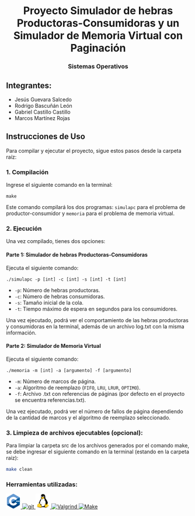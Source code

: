<h1 align="center">Proyecto Simulador de hebras Productoras-Consumidoras y un Simulador de Memoria Virtual con Paginación</h1>
<h3 align="center">Sistemas Operativos</h3>
<h2>Integrantes: </h2>
<ul>
  <li>Jesús Guevara Salcedo</li>
  <li>Rodrigo Bascuñán León</li>
  <li>Gabriel Castillo Castillo</li>
  <li>Marcos Martínez Rojas</li>
</ul>
<h2>Instrucciones de Uso</h2>

<p>Para compilar y ejecutar el proyecto, sigue estos pasos desde la carpeta raíz: </p>

<h3>1. Compilación</h3>
<p>Ingrese el siguiente comando en la terminal:</p>
<pre>
<code>make</code>
</pre>
<p>Este comando compilará los dos programas: <code>simulapc</code> para el problema de productor-consumidor y <code>memoria</code> para el problema de memoria virtual.</p>

<h3>2. Ejecución</h3>
<p>Una vez compilado, tienes dos opciones:</p>

<h4>Parte 1: Simulador de hebras Productoras-Consumidoras </h4>
<p>Ejecuta el siguiente comando:</p>
<pre>
<code>./simulapc -p [int] -c [int] -s [int] -t [int]</code>
</pre>
<ul>
  <li><code>-p</code>: Número de hebras productoras.</li>
  <li><code>-c</code>: Número de hebras consumidoras.</li>
  <li><code>-s</code>: Tamaño inicial de la cola.</li>
  <li><code>-t</code>: Tiempo máximo de espera en segundos para los consumidores.</li>
</ul>
Una vez ejecutado, podrá ver el comportamiento de las hebras productoras y consumidoras en la terminal, además de un archivo log.txt con la misma información. 

<h4>Parte 2: Simulador de Memoria Virtual</h4>
<p>Ejecuta el siguiente comando:</p>
<pre>
<code>./memoria -m [int] -a [argumento] -f [argumento]</code>
</pre>
<ul>
  <li><code>-m</code>: Número de marcos de página.</li>
  <li><code>-a</code>: Algoritmo de reemplazo (<code>FIFO</code>, <code>LRU</code>, <code>LRUR</code>, <code>OPTIMO</code>).</li>
  <li><code>-f</code>: Archivo .txt con referencias de páginas  (por defecto en el proyecto se encuentra referencias.txt). </li>
</ul>
Una vez ejecutado, podrá ver el número de fallos de página dependiendo de la cantidad de marcos y el algoritmo de reemplazo seleccionado. 


<h3>3. Limpieza de archivos ejecutables (opcional): </h3>
Para limpiar la carpeta src de los archivos generados por el comando make, se debe ingresar el siguiente comando en la terminal (estando en la carpeta raiz):

```sh
make clean
```

<h3 align="left">Herramientas utilizadas: </h3>
<p align="left"> 
  <p align="left"> <a href="https://www.w3schools.com/cpp/" target="_blank" rel="noreferrer"> <img src="https://raw.githubusercontent.com/devicons/devicon/master/icons/cplusplus/cplusplus-original.svg" alt="cplusplus" width="40" height="40"/> </a> <a href="https://git-scm.com/" target="_blank" rel="noreferrer"> <img src="https://www.vectorlogo.zone/logos/git-scm/git-scm-icon.svg" alt="git" width="40" height="40"/> </a> <a href="https://www.linux.org/" target="_blank" rel="noreferrer"> <img src="https://raw.githubusercontent.com/devicons/devicon/master/icons/linux/linux-original.svg" alt="linux" width="40"  

  <a href="https://valgrind.org/" target="_blank" rel="noreferrer"> 
    <img src="https://upload.wikimedia.org/wikipedia/en/thumb/f/f9/Valgrind_logo.png/200px-Valgrind_logo.png" alt="Valgrind" width="40" height="40"/> 
  </a> 
    <a href="https://www.gnu.org/software/make/" target="_blank" rel="noreferrer"> 
        <img src="https://static1.makeuseofimages.com/wordpress/wp-content/uploads/2023/05/the-popular-makefile-logo.jpg" alt="Make" width="60" height="40"/>
    </a>
</p>

